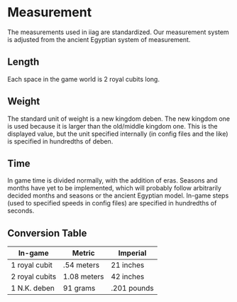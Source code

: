 Measurement
===========

The measurements used in iiag are standardized. Our measurement system is
adjusted from the ancient Egyptian system of measurement.

Length
------

Each space in the game world is 2 royal cubits long.

Weight
------

The standard unit of weight is a new kingdom deben. The new kingdom one is
used because it is larger than the old/middle kingdom one. This is the displayed
value, but the unit specified internally (in config files and the like) is
specified in hundredths of deben.

Time
----

In game time is divided normally, with the addition of eras. Seasons and months
have yet to be implemented, which will probably follow arbitrarily decided months
and seasons or the ancient Egyptian model. In-game steps (used to specified speeds
in config files) are specified in hundredths of seconds.

Conversion Table
----------------

 In-game        | Metric      | Imperial
----------------|-------------|------------
 1 royal cubit  | .54 meters  | 21 inches
 2 royal cubits | 1.08 meters | 42 inches
 1 N.K. deben   | 91 grams    | .201 pounds
